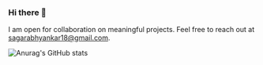 ### Hi there 👋
I am open for collaboration on meaningful projects. Feel free to reach out at sagarabhyankar18@gmail.com.

![Anurag's GitHub stats](https://github-readme-stats.vercel.app/api?username=Ingenious-c0der&show_icons=true&theme=radical&include_all_commits=true)
